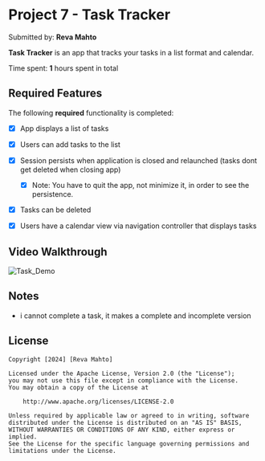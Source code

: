 # Project 7 - **Task Tracker**

Submitted by: **Reva Mahto**

**Task Tracker** is an app that tracks your tasks in a list format and calendar.

Time spent: **1** hours spent in total

## Required Features

The following **required** functionality is completed:

- [x] App displays a list of tasks
- [x] Users can add tasks to the list
- [x] Session persists when application is closed and relaunched (tasks dont get deleted when closing app) 
  - [x] Note: You have to quit the app, not minimize it, in order to see the persistence.
- [x] Tasks can be deleted
- [x] Users have a calendar view via navigation controller that displays tasks	


## Video Walkthrough

![Task_Demo](https://github.com/r-oli-m/ios101-project7-task-starter/assets/99136190/47873ca0-5bc3-444f-8f94-6a61e3b88881)


## Notes

- i cannot complete a task, it makes a complete and incomplete version

## License

    Copyright [2024] [Reva Mahto]

    Licensed under the Apache License, Version 2.0 (the "License");
    you may not use this file except in compliance with the License.
    You may obtain a copy of the License at

        http://www.apache.org/licenses/LICENSE-2.0

    Unless required by applicable law or agreed to in writing, software
    distributed under the License is distributed on an "AS IS" BASIS,
    WITHOUT WARRANTIES OR CONDITIONS OF ANY KIND, either express or implied.
    See the License for the specific language governing permissions and
    limitations under the License.
